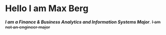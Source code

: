 # Hello I am Max Berg
***I am a Finance & Business Analytics and Information Systems Major***.
~~I am not an engineer major~~
<I look forward to learning about GITHUB>

